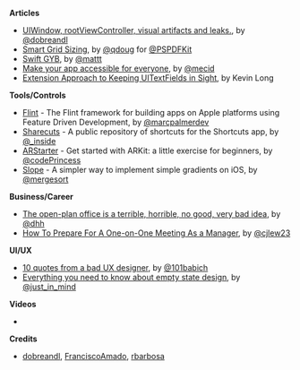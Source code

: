 **Articles**

* [UIWindow, rootViewController, visual artifacts and leaks.](https://medium.com/appssemble/uiwindow-rootviewcontroller-visual-artifacts-and-leaks-6b6676f92a49), by [@dobreandl](https://twitter.com/dobreandl)
* [Smart Grid Sizing](https://pspdfkit.com/blog/2018/smart-grid-sizing/), by [@qdoug](https://twitter.com/qdoug) for [@PSPDFKit](https://twitter.com/PSPDFKit)
* [Swift GYB](https://nshipster.com/swift-gyb/), by [@mattt](https://twitter.com/mattt)
* [Make your app accessible for everyone](https://medium.com/@mecid/make-your-app-accessible-for-everyone-a3f8dc178a2c), by [@mecid](http://twitter.com/mecid)
* [Extension Approach to Keeping UITextFields in Sight](https://medium.com/@kmlong1183/extension-approach-to-keeping-uitextfields-in-sight-9fe8695c2ac6), by Kevin Long

**Tools/Controls**

* [Flint](https://github.com/MontanaFlossCo/Flint) - The Flint framework for building apps on Apple platforms using Feature Driven Development, by [@marcpalmerdev](https://twitter.com/marcpalmerdev)
* [Sharecuts](https://github.com/insidegui/Sharecuts) - A public repository of shortcuts for the Shortcuts app, by [@_inside](http://twitter.com/_inside)
* [ARStarter](https://github.com/codePrincess/ARStarter) - Get started with ARKit: a little exercise for beginners, by [@codePrincess](https://twitter.com/codePrincess)
* [Slope](https://github.com/mergesort/Slope) - A simpler way to implement simple gradients on iOS, by [@mergesort](https://twitter.com/mergesort)

**Business/Career**

* [The open-plan office is a terrible, horrible, no good, very bad idea](https://m.signalvnoise.com/the-open-plan-office-is-a-terrible-horrible-no-good-very-bad-idea-42bd9cd294e3), by [@dhh](https://twitter.com/dhh)
* [How To Prepare For A One-on-One Meeting As a Manager](https://knowyourcompany.com/learn/guides/8-how-to-have-effective-one-on-one-meetings/4-how-to-prepare-for-a-one-on-one-meeting-as-a-manager/), by [@cjlew23](https://twitter.com/cjlew23)

**UI/UX**

* [10 quotes from a bad UX designer](http://babich.biz/10-quotes-from-a-bad-ux-designer/), by [@101babich](https://twitter.com/101babich)
* [Everything you need to know about empty state design](https://www.justinmind.com/blog/everything-you-need-to-know-about-empty-state-design/), by [@just_in_mind](https://twitter.com/just_in_mind)

**Videos**

* 

**Credits**

* [dobreandl](https://github.com/dobreandl), [FranciscoAmado](https://github.com/FranciscoAmado), [rbarbosa](https://github.com/rbarbosa)
